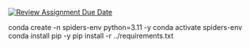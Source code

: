 [![Review Assignment Due Date](https://classroom.github.com/assets/deadline-readme-button-22041afd0340ce965d47ae6ef1cefeee28c7c493a6346c4f15d667ab976d596c.svg)](https://classroom.github.com/a/VaFOWmpj)


conda create -n spiders-env python=3.11 -y
conda activate spiders-env
conda install pip -y
pip install -r ../requirements.txt
